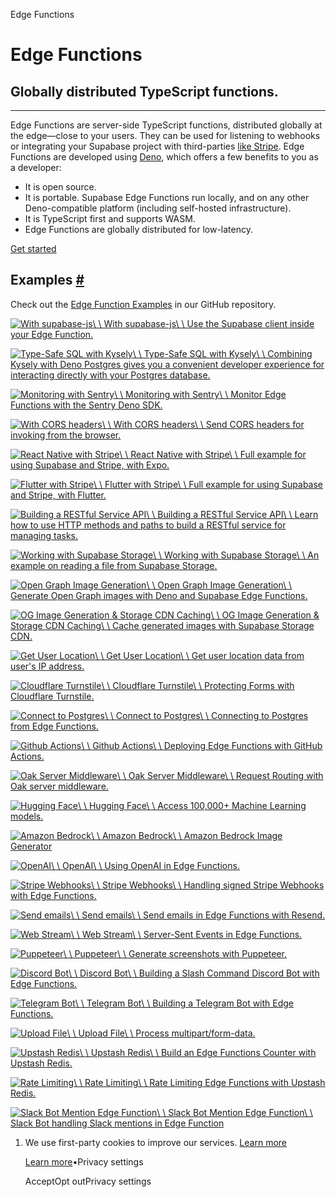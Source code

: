 Edge Functions

# Edge Functions

## Globally distributed TypeScript functions.

* * *

Edge Functions are server-side TypeScript functions, distributed globally at the edge—close to your users. They can be used for listening to webhooks or integrating your Supabase project with third-parties [like Stripe](https://github.com/supabase/supabase/tree/master/examples/edge-functions/supabase/functions/stripe-webhooks). Edge Functions are developed using [Deno](https://deno.com/), which offers a few benefits to you as a developer:

- It is open source.
- It is portable. Supabase Edge Functions run locally, and on any other Deno-compatible platform (including self-hosted infrastructure).
- It is TypeScript first and supports WASM.
- Edge Functions are globally distributed for low-latency.

[Get started](https://supabase.com/docs/guides/functions/quickstart)

## Examples [\#](https://supabase.com/docs/guides/functions\#examples)

Check out the [Edge Function Examples](https://github.com/supabase/supabase/tree/master/examples/edge-functions) in our GitHub repository.

[![With supabase-js](https://supabase.com/docs/img/icons/github-icon-light.svg)\\
\\
With supabase-js\\
\\
Use the Supabase client inside your Edge Function.](https://supabase.com/docs/guides/functions/auth)

[![Type-Safe SQL with Kysely](https://supabase.com/docs/img/icons/github-icon-light.svg)\\
\\
Type-Safe SQL with Kysely\\
\\
Combining Kysely with Deno Postgres gives you a convenient developer experience for interacting directly with your Postgres database.](https://supabase.com/docs/guides/functions/kysely-postgres)

[![Monitoring with Sentry](https://supabase.com/docs/img/icons/github-icon-light.svg)\\
\\
Monitoring with Sentry\\
\\
Monitor Edge Functions with the Sentry Deno SDK.](https://supabase.com/docs/guides/functions/examples/sentry-monitoring)

[![With CORS headers](https://supabase.com/docs/img/icons/github-icon-light.svg)\\
\\
With CORS headers\\
\\
Send CORS headers for invoking from the browser.](https://supabase.com/docs/guides/functions/cors)

[![React Native with Stripe](https://supabase.com/docs/img/icons/github-icon-light.svg)\\
\\
React Native with Stripe\\
\\
Full example for using Supabase and Stripe, with Expo.](https://github.com/supabase-community/expo-stripe-payments-with-supabase-functions)

[![Flutter with Stripe](https://supabase.com/docs/img/icons/github-icon-light.svg)\\
\\
Flutter with Stripe\\
\\
Full example for using Supabase and Stripe, with Flutter.](https://github.com/supabase-community/flutter-stripe-payments-with-supabase-functions)

[![Building a RESTful Service API](https://supabase.com/docs/img/icons/github-icon-light.svg)\\
\\
Building a RESTful Service API\\
\\
Learn how to use HTTP methods and paths to build a RESTful service for managing tasks.](https://github.com/supabase/supabase/blob/master/examples/edge-functions/supabase/functions/restful-tasks/index.ts)

[![Working with Supabase Storage](https://supabase.com/docs/img/icons/github-icon-light.svg)\\
\\
Working with Supabase Storage\\
\\
An example on reading a file from Supabase Storage.](https://github.com/supabase/supabase/blob/master/examples/edge-functions/supabase/functions/read-storage/index.ts)

[![Open Graph Image Generation](https://supabase.com/docs/img/icons/github-icon-light.svg)\\
\\
Open Graph Image Generation\\
\\
Generate Open Graph images with Deno and Supabase Edge Functions.](https://supabase.com/docs/guides/functions/examples/og-image)

[![OG Image Generation & Storage CDN Caching](https://supabase.com/docs/img/icons/github-icon-light.svg)\\
\\
OG Image Generation & Storage CDN Caching\\
\\
Cache generated images with Supabase Storage CDN.](https://github.com/supabase/supabase/tree/master/examples/edge-functions/supabase/functions/og-image-with-storage-cdn)

[![Get User Location](https://supabase.com/docs/img/icons/github-icon-light.svg)\\
\\
Get User Location\\
\\
Get user location data from user's IP address.](https://github.com/supabase/supabase/tree/master/examples/edge-functions/supabase/functions/location)

[![Cloudflare Turnstile](https://supabase.com/docs/img/icons/github-icon-light.svg)\\
\\
Cloudflare Turnstile\\
\\
Protecting Forms with Cloudflare Turnstile.](https://supabase.com/docs/guides/functions/examples/cloudflare-turnstile)

[![Connect to Postgres](https://supabase.com/docs/img/icons/github-icon-light.svg)\\
\\
Connect to Postgres\\
\\
Connecting to Postgres from Edge Functions.](https://supabase.com/docs/guides/functions/connect-to-postgres)

[![Github Actions](https://supabase.com/docs/img/icons/github-icon-light.svg)\\
\\
Github Actions\\
\\
Deploying Edge Functions with GitHub Actions.](https://supabase.com/docs/guides/functions/examples/github-actions)

[![Oak Server Middleware](https://supabase.com/docs/img/icons/github-icon-light.svg)\\
\\
Oak Server Middleware\\
\\
Request Routing with Oak server middleware.](https://github.com/supabase/supabase/tree/master/examples/edge-functions/supabase/functions/oak-server)

[![Hugging Face](https://supabase.com/docs/img/icons/github-icon-light.svg)\\
\\
Hugging Face\\
\\
Access 100,000+ Machine Learning models.](https://supabase.com/docs/guides/ai/examples/huggingface-image-captioning)

[![Amazon Bedrock](https://supabase.com/docs/img/icons/github-icon-light.svg)\\
\\
Amazon Bedrock\\
\\
Amazon Bedrock Image Generator](https://supabase.com/docs/guides/functions/examples/amazon-bedrock-image-generator)

[![OpenAI](https://supabase.com/docs/img/icons/github-icon-light.svg)\\
\\
OpenAI\\
\\
Using OpenAI in Edge Functions.](https://supabase.com/docs/guides/ai/examples/openai)

[![Stripe Webhooks](https://supabase.com/docs/img/icons/github-icon-light.svg)\\
\\
Stripe Webhooks\\
\\
Handling signed Stripe Webhooks with Edge Functions.](https://supabase.com/docs/guides/functions/examples/stripe-webhooks)

[![Send emails](https://supabase.com/docs/img/icons/github-icon-light.svg)\\
\\
Send emails\\
\\
Send emails in Edge Functions with Resend.](https://supabase.com/docs/guides/functions/examples/send-emails)

[![Web Stream](https://supabase.com/docs/img/icons/github-icon-light.svg)\\
\\
Web Stream\\
\\
Server-Sent Events in Edge Functions.](https://github.com/supabase/supabase/tree/master/examples/edge-functions/supabase/functions/streams)

[![Puppeteer](https://supabase.com/docs/img/icons/github-icon-light.svg)\\
\\
Puppeteer\\
\\
Generate screenshots with Puppeteer.](https://supabase.com/docs/guides/functions/examples/screenshots)

[![Discord Bot](https://supabase.com/docs/img/icons/github-icon-light.svg)\\
\\
Discord Bot\\
\\
Building a Slash Command Discord Bot with Edge Functions.](https://supabase.com/docs/guides/functions/examples/discord-bot)

[![Telegram Bot](https://supabase.com/docs/img/icons/github-icon-light.svg)\\
\\
Telegram Bot\\
\\
Building a Telegram Bot with Edge Functions.](https://supabase.com/docs/guides/functions/examples/telegram-bot)

[![Upload File](https://supabase.com/docs/img/icons/github-icon-light.svg)\\
\\
Upload File\\
\\
Process multipart/form-data.](https://github.com/supabase/supabase/tree/master/examples/edge-functions/supabase/functions/file-upload-storage)

[![Upstash Redis](https://supabase.com/docs/img/icons/github-icon-light.svg)\\
\\
Upstash Redis\\
\\
Build an Edge Functions Counter with Upstash Redis.](https://supabase.com/docs/guides/functions/examples/upstash-redis)

[![Rate Limiting](https://supabase.com/docs/img/icons/github-icon-light.svg)\\
\\
Rate Limiting\\
\\
Rate Limiting Edge Functions with Upstash Redis.](https://supabase.com/docs/guides/functions/examples/rate-limiting)

[![Slack Bot Mention Edge Function](https://supabase.com/docs/img/icons/github-icon-light.svg)\\
\\
Slack Bot Mention Edge Function\\
\\
Slack Bot handling Slack mentions in Edge Function](https://supabase.com/docs/guides/functions/examples/slack-bot-mention)

1. We use first-party cookies to improve our services. [Learn more](https://supabase.com/privacy#8-cookies-and-similar-technologies-used-on-our-european-services)



   [Learn more](https://supabase.com/privacy#8-cookies-and-similar-technologies-used-on-our-european-services)•Privacy settings





   AcceptOpt outPrivacy settings